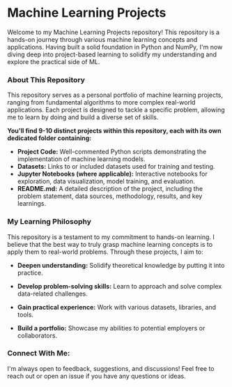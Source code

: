 # Machine Learning Projects
Welcome to my Machine Learning Projects repository! This repository is a hands-on journey through various machine learning concepts and applications. Having built a solid foundation in Python and NumPy, I'm now diving deep into project-based learning to solidify my understanding and explore the practical side of ML.

### About This Repository
This repository serves as a personal portfolio of machine learning projects, ranging from fundamental algorithms to more complex real-world applications. Each project is designed to tackle a specific problem, allowing me to learn by doing and build a diverse set of skills.

**You'll find 9-10 distinct projects within this repository, each with its own dedicated folder containing:**

- **Project Code:** Well-commented Python scripts demonstrating the implementation of machine learning models.
- **Datasets:** Links to or included datasets used for training and testing.
- **Jupyter Notebooks (where applicable):** Interactive notebooks for exploration, data visualization, model training, and evaluation.
- **README.md:** A detailed description of the project, including the problem statement, data sources, methodology, results, and key learnings.

### My Learning Philosophy
This repository is a testament to my commitment to hands-on learning. I believe that the best way to truly grasp machine learning concepts is to apply them to real-world problems. Through these projects, I aim to:

- **Deepen understanding:** Solidify theoretical knowledge by putting it into practice.

- **Develop problem-solving skills:** Learn to approach and solve complex data-related challenges.

- **Gain practical experience:** Work with various datasets, libraries, and tools.

- **Build a portfolio:** Showcase my abilities to potential employers or collaborators.
  
### Connect With Me:
I'm always open to feedback, suggestions, and discussions! Feel free to reach out or open an issue if you have any questions or ideas.

